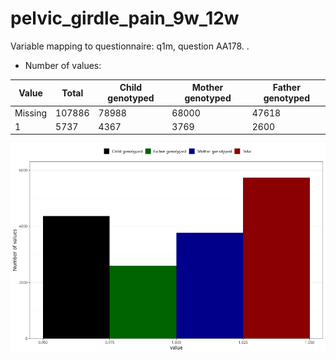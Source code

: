# pelvic_girdle_pain_9w_12w
Variable mapping to questionnaire: q1m, question AA178.
.
- Number of values:

| Value | Total | Child genotyped | Mother genotyped | Father genotyped |
| ----- | ----- | --------------- | ---------------- | ---------------- |
| Missing | 107886 | 78988 | 68000 | 47618 |
| 1 | 5737 | 4367 | 3769 |2600 |



![](pelvic_girdle_pain_9w_12w_n.png)



